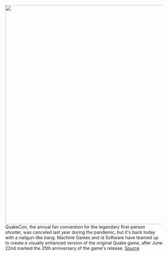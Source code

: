 <img src='https://cdn.vox-cdn.com/thumbor/uebSt47fEHYpFqm1Xn4t_5Q3BBE=/0x0:1399x787/1200x0/filters:focal(0x0:1399x787):no_upscale()/cdn.vox-cdn.com/uploads/chorus_asset/file/22792969/quakenew.jpg' width='700px' /><br/>
QuakeCon, the annual fan convention for the legendary first-person shooter, was canceled last year during the pandemic, but it's back today with a nailgun-like bang. Machine Games and id Software have teamed up to create a visually enhanced version of the original Quake game, after June 22nd marked the 25th anniversary of the game's release.
<a href='https://www.theverge.com/2021/8/19/22632110/quake-xbox-playstation-switch-4k-visuals-version-download'> Source <a/>